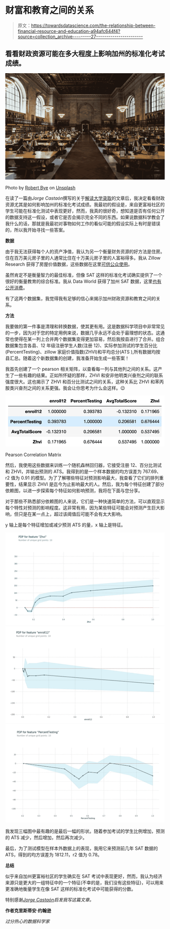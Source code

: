# 财富和教育之间的关系

> 原文：<https://towardsdatascience.com/the-relationship-between-financial-resource-and-education-a94afc644f4?source=collection_archive---------27----------------------->

## 看看财政资源可能在多大程度上影响加州的标准化考试成绩。

![](img/03e31c25e9327ab466c84d39e59e3da1.png)

Photo by [Robert Bye](https://unsplash.com/@robertbye?utm_source=medium&utm_medium=referral) on [Unsplash](https://unsplash.com?utm_source=medium&utm_medium=referral)

在读了一篇由*Jorge Castaón*撰写的关于[解读大学录取](/analyze-college-education-admissions-967cccc12115)的文章后，我决定看看财政资源尤其是如何影响加州的标准化考试成绩。我最初的假设是，来自更富裕社区的学生可能在标准化测试中表现更好，然而，我真的很好奇，想知道是否有任何公开的数据支持这一假设，或者它是否会揭示完全不同的东西。如果说数据科学教会了我什么的话，那就是我最初对事物如何工作的看似可能的假设实际上有时是错误的，所以我开始寻找一些答案。

**数据**

由于我无法获得每个人的资产净值，我认为另一个衡量财务资源的好方法是住房。住在百万美元房子里的人通常比住在十万美元房子里的人富裕得多。我从 Zillow Research 获得了房屋价值数据，这些数据在这里[可供公众使用](https://www.zillow.com/research/data/)。

虽然肯定不是衡量智力的最佳标准，但像 SAT 这样的标准化考试确实提供了一个很好的衡量教育的综合标准。我从 Data World 获得了加州 SAT 数据，这里[也有公开消费](https://data.world/education/california-sat-report-2015-2016)。

有了这两个数据集，我觉得我有足够的信心来揭示加州财政资源和教育之间的关系。

**方法**

我要做的第一件事是清理和转换数据，使其更有用。这是数据科学项目中非常常见的一步，因为对于您的特定用例来说，数据几乎永远不会处于最理想的状态。这通常也使得在某一列上合并两个数据集变得更加容易，然后我按县进行了合并。组合数据集包含各县、12 年级注册学生人数(注册 12)、实际参加测试的学生百分比(PercentTesting)、zillow 家庭价值指数(ZHVI)和平均总分(ATS ),所有数据均按县汇总。随着这个新数据集的创建，我准备开始生成一些答案！

我首先创建了一个 pearson 相关矩阵，以查看每一列与其他列之间的关系。这产生了一些有趣的结果。正如所怀疑的那样，ZHVI 和安非他明类兴奋剂之间的联系强度很大。这也揭示了 ZHVI 和百分比测试之间的关系，这种关系比 ZHVI 和苯丙胺类兴奋剂之间的关系更强。我会让你思考为什么会这样。😉

![](img/eb752fe823ea7981fe8f60e1b9731ca4.png)

Pearson Correlation Matrix

然后，我使用这些数据来训练一个随机森林回归器，它接受注册 12、百分比测试和 ZHVI，并输出预测的 ATS。我得到的是一个样本数据的均方误差为 767.69、r2 值为 0.91 的模型。为了了解哪些特征对预测影响最大，我查看了它们的排列重要性，结果显示 ZHVI 是迄今为止影响最大的人。然后，我为每个特征创建了部分依赖图，以进一步探索每个特征如何影响预测，我将在下面与您分享。

对于那些不熟悉部分依赖图的人来说，它们是一种快速简单的方法，可以直观显示每个特性对预测的影响程度。这非常有用，因为某些特征可能会对预测产生巨大影响，但只是在某一点上，超过该阈值后可能不会有太大影响。

y 轴上是每个特征增加或减少预测 ATS 的量，x 轴上是特征。

![](img/3e29b98ff2988f66895abff4ed17c4fb.png)![](img/1381a3f791a7cb95f585c5c9b4d5f8cc.png)![](img/7ea9c8b322ab62c0c2027c71cf15a8c8.png)

我发现三幅图中最有趣的是最后一幅的形状。随着参加考试的学生比例增加，预测的 ATS 减少，然后增加，然后再次减少。

最后，为了测试模型在样本外数据上的表现，我用它来预测前几年 SAT 数据的 ATS，得到的均方误差为 1812.11，r2 值为 0.78。

**总结**

似乎来自加州更富裕社区的学生确实在 SAT 考试中表现更好，然而，我认为经济来源只是更大的一组特征中的一个特征(不幸的是，我们没有这些特征)，可以用来更准确地衡量学生在像 SAT 这样的标准化考试中可能获得的分数。

特别感谢[*Jorge Castaón*](https://medium.com/@jorge_castanon)*启发我写这篇文章。*

**作者克里斯蒂安·约翰逊**

*过分热心的数据科学家*